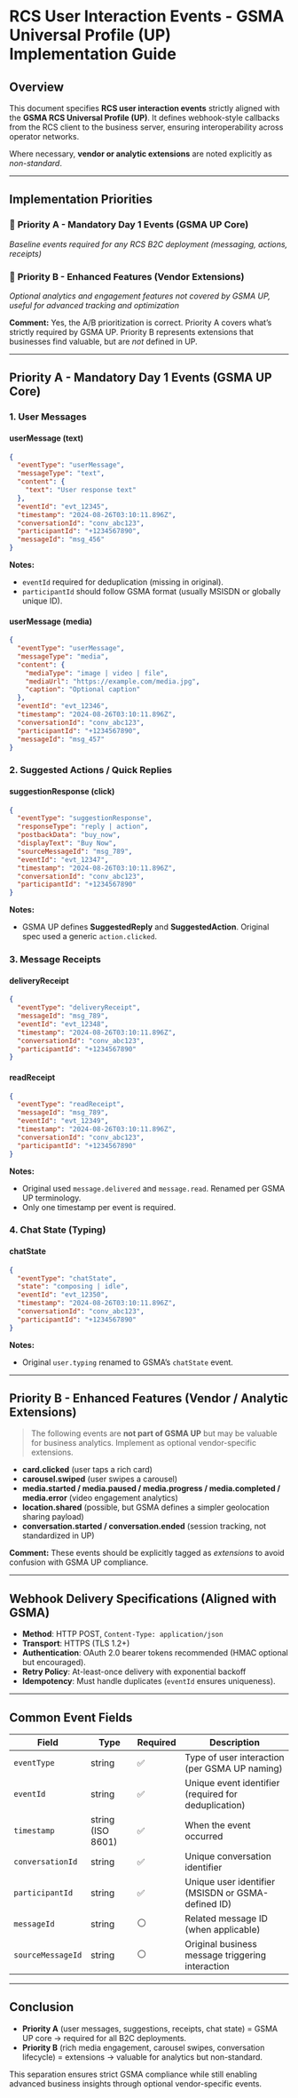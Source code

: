 # RCS User Interaction Events - GSMA Universal Profile (UP) Implementation Guide

## Overview

This document specifies **RCS user interaction events** strictly aligned with the **GSMA RCS Universal Profile (UP)**. It defines webhook-style callbacks from the RCS client to the business server, ensuring interoperability across operator networks.

Where necessary, **vendor or analytic extensions** are noted explicitly as *non-standard*.

---

## Implementation Priorities

### 🚨 **Priority A - Mandatory Day 1 Events (GSMA UP Core)**
*Baseline events required for any RCS B2C deployment (messaging, actions, receipts)*

### 🔧 **Priority B - Enhanced Features (Vendor Extensions)**
*Optional analytics and engagement features not covered by GSMA UP, useful for advanced tracking and optimization*

**Comment:** Yes, the A/B prioritization is correct. Priority A covers what’s strictly required by GSMA UP. Priority B represents extensions that businesses find valuable, but are *not* defined in UP.

---

## Priority A - Mandatory Day 1 Events (GSMA UP Core)

### 1. User Messages

#### **userMessage (text)**
```json
{
  "eventType": "userMessage",
  "messageType": "text",
  "content": {
    "text": "User response text"
  },
  "eventId": "evt_12345",
  "timestamp": "2024-08-26T03:10:11.896Z",
  "conversationId": "conv_abc123",
  "participantId": "+1234567890",
  "messageId": "msg_456"
}
```
**Notes:**
- `eventId` required for deduplication (missing in original).
- `participantId` should follow GSMA format (usually MSISDN or globally unique ID).

#### **userMessage (media)**
```json
{
  "eventType": "userMessage",
  "messageType": "media",
  "content": {
    "mediaType": "image | video | file",
    "mediaUrl": "https://example.com/media.jpg",
    "caption": "Optional caption"
  },
  "eventId": "evt_12346",
  "timestamp": "2024-08-26T03:10:11.896Z",
  "conversationId": "conv_abc123",
  "participantId": "+1234567890",
  "messageId": "msg_457"
}
```

### 2. Suggested Actions / Quick Replies

#### **suggestionResponse (click)**
```json
{
  "eventType": "suggestionResponse",
  "responseType": "reply | action",
  "postbackData": "buy_now",
  "displayText": "Buy Now",
  "sourceMessageId": "msg_789",
  "eventId": "evt_12347",
  "timestamp": "2024-08-26T03:10:11.896Z",
  "conversationId": "conv_abc123",
  "participantId": "+1234567890"
}
```
**Notes:**
- GSMA UP defines **SuggestedReply** and **SuggestedAction**. Original spec used a generic `action.clicked`.

### 3. Message Receipts

#### **deliveryReceipt**
```json
{
  "eventType": "deliveryReceipt",
  "messageId": "msg_789",
  "eventId": "evt_12348",
  "timestamp": "2024-08-26T03:10:11.896Z",
  "conversationId": "conv_abc123",
  "participantId": "+1234567890"
}
```

#### **readReceipt**
```json
{
  "eventType": "readReceipt",
  "messageId": "msg_789",
  "eventId": "evt_12349",
  "timestamp": "2024-08-26T03:10:11.896Z",
  "conversationId": "conv_abc123",
  "participantId": "+1234567890"
}
```
**Notes:**
- Original used `message.delivered` and `message.read`. Renamed per GSMA UP terminology.
- Only one timestamp per event is required.

### 4. Chat State (Typing)

#### **chatState**
```json
{
  "eventType": "chatState",
  "state": "composing | idle",
  "eventId": "evt_12350",
  "timestamp": "2024-08-26T03:10:11.896Z",
  "conversationId": "conv_abc123",
  "participantId": "+1234567890"
}
```
**Notes:**
- Original `user.typing` renamed to GSMA’s `chatState` event.

---

## Priority B - Enhanced Features (Vendor / Analytic Extensions)

> The following events are **not part of GSMA UP** but may be valuable for business analytics. Implement as optional vendor-specific extensions.

- **card.clicked** (user taps a rich card)  
- **carousel.swiped** (user swipes a carousel)  
- **media.started / media.paused / media.progress / media.completed / media.error** (video engagement analytics)  
- **location.shared** (possible, but GSMA defines a simpler geolocation sharing payload)  
- **conversation.started / conversation.ended** (session tracking, not standardized in UP)

**Comment:** These events should be explicitly tagged as *extensions* to avoid confusion with GSMA UP compliance.

---

## Webhook Delivery Specifications (Aligned with GSMA)

- **Method**: HTTP POST, `Content-Type: application/json`  
- **Transport**: HTTPS (TLS 1.2+)  
- **Authentication**: OAuth 2.0 bearer tokens recommended (HMAC optional but encouraged).  
- **Retry Policy**: At-least-once delivery with exponential backoff  
- **Idempotency**: Must handle duplicates (`eventId` ensures uniqueness).  

---

## Common Event Fields

| Field | Type | Required | Description |
|-------|------|----------|-------------|
| `eventType` | string | ✅ | Type of user interaction (per GSMA UP naming) |
| `eventId` | string | ✅ | Unique event identifier (required for deduplication) |
| `timestamp` | string (ISO 8601) | ✅ | When the event occurred |
| `conversationId` | string | ✅ | Unique conversation identifier |
| `participantId` | string | ✅ | Unique user identifier (MSISDN or GSMA-defined ID) |
| `messageId` | string | ⚪ | Related message ID (when applicable) |
| `sourceMessageId` | string | ⚪ | Original business message triggering interaction |

---

## Conclusion

- **Priority A** (user messages, suggestions, receipts, chat state) = GSMA UP core → required for all B2C deployments.  
- **Priority B** (rich media engagement, carousel swipes, conversation lifecycle) = extensions → valuable for analytics but non-standard.  

This separation ensures strict GSMA compliance while still enabling advanced business insights through optional vendor-specific events.
